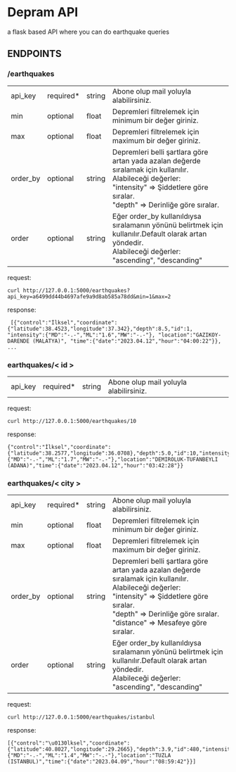 # Depram API
a flask based API where you can do earthquake queries 



## ENDPOINTS

### /earthquakes

<table>
                    <tr>
                        <td>api_key</td>
                        <td>required*</td>
                        <td>string</td>
                        <td>Abone olup mail yoluyla alabilirsiniz.</td>
                    </tr>
                    <tr>
                        <td>min</td>
                        <td>optional</td>
                        <td>float</td>
                        <td>Depremleri filtrelemek için minimum bir değer giriniz.</td>
                    </tr>
                    <tr>
                        <td>max</td>
                        <td>optional</td>
                        <td>float</td>
                        <td>Depremleri filtrelemek için maximum bir değer giriniz.</td>
                    </tr>
                    <tr>
                        <td>order_by</td>
                        <td>optional</td>
                        <td>string</td>
                        <td>Depremleri belli şartlara göre artan yada azalan değerde sıralamak için kullanılır.<br>
                            Alabileceği değerler: <br> "intensity" => Şiddetlere göre sıralar. <br> "depth" => Derinliğe
                            göre sıralar.
                        </td>
                    </tr>
                    <tr>
                        <td>order</td>
                        <td>optional</td>
                        <td>string</td>
                        <td>Eğer order_by kullanıldıysa sıralamanın yönünü belirtmek için kullanılır.Default olarak
                            artan yöndedir. <br> Alabileceği değerler: <br> "ascending", "descanding"

</td>
</tr>
</table>

request:
```
curl http://127.0.0.1:5000/earthquakes?api_key=a6499dd44b4697afe9a9d8ab585a78dd&min=1&max=2
```
response:
```
 [{"control":"İlksel","coordinate":{"latitude":38.4523,"longitude":37.342},"depth":8.5,"id":1, "intensity":{"MD":"-.-","ML":"1.6","MW":"-.-"}, "location":"GAZIKOY-DARENDE (MALATYA)", "time":{"date":"2023.04.12","hour":"04:00:22"}}, ...
```

### earthquakes/< id >


<table>
                    <tr>
                        <td>api_key</td>
                        <td>required*</td>
                        <td>string</td>
                        <td>Abone olup mail yoluyla alabilirsiniz.</td>
                    </tr>
</table>

request:
```
curl http://127.0.0.1:5000/earthquakes/10
```

response:
```
{"control":"İlksel","coordinate":{"latitude":38.2577,"longitude":36.0708},"depth":5.0,"id":10,"intensity":{"MD":"-.-","ML":"1.7","MW":"-.-"},"location":"DEMIROLUK-TUFANBEYLI (ADANA)","time":{"date":"2023.04.12","hour":"03:42:28"}}

```

### earthquakes/< city >

<table>
                    <tr>
                        <td>api_key</td>
                        <td>required*</td>
                        <td>string</td>
                        <td>Abone olup mail yoluyla alabilirsiniz.</td>
                    </tr>
                    <tr>
                        <td>min</td>
                        <td>optional</td>
                        <td>float</td>
                        <td>Depremleri filtrelemek için minimum bir değer giriniz.</td>
                    </tr>
                    <tr>
                        <td>max</td>
                        <td>optional</td>
                        <td>float</td>
                        <td>Depremleri filtrelemek için maximum bir değer giriniz.</td>
                    </tr>
                    <tr>
                        <td>order_by</td>
                        <td>optional</td>
                        <td>string</td>
                        <td>Depremleri belli şartlara göre artan yada azalan değerde sıralamak için kullanılır.<br>
                            Alabileceği değerler: <br> "intensity" => Şiddetlere göre sıralar. <br> "depth" => Derinliğe
                            göre sıralar. <br> "distance" => Mesafeye göre sıralar.
                        </td>
                    </tr>
                    <tr>
                        <td>order</td>
                        <td>optional</td>
                        <td>string</td>
                        <td>Eğer order_by kullanıldıysa sıralamanın yönünü belirtmek için kullanılır.Default olarak
                            artan yöndedir. <br> Alabileceği değerler: <br> "ascending", "descanding"

</td>
</tr>
</table>

request:
```
curl http://127.0.0.1:5000/earthquakes/istanbul
```
response:
```
[{"control":"\u0130lksel","coordinate":{"latitude":40.8027,"longitude":29.2665},"depth":3.9,"id":480,"intensity":{"MD":"-.-","ML":"1.4","MW":"-.-"},"location":"TUZLA (ISTANBUL)","time":{"date":"2023.04.09","hour":"08:59:42"}}]
```

